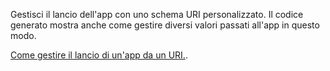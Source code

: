﻿Gestisci il lancio dell'app con uno schema URI personalizzato. Il codice generato mostra anche come gestire diversi valori passati all'app in questo modo.

[Come gestire il lancio di un'app da un URI.](https://docs.microsoft.com/windows/uwp/launch-resume/handle-uri-activation).
